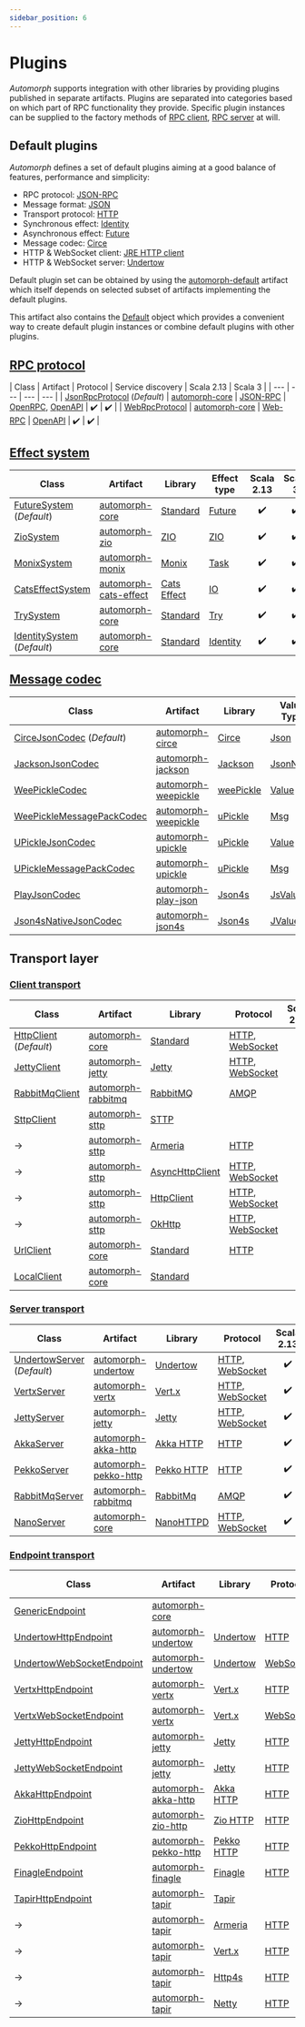 ```yaml
---
sidebar_position: 6
---
```


# Plugins

*Automorph* supports integration with other libraries by providing plugins published in separate artifacts. Plugins
are separated into categories based on which part of RPC functionality they provide. Specific plugin instances can be
supplied to the factory methods of [RPC client](https://automorph.org/api/automorph/RpcClient.html),
[RPC server](https://automorph.org/api/automorph/RpcServer.html) at will.


## Default plugins

*Automorph* defines a set of default plugins aiming at a good balance of features, performance and simplicity:

- RPC protocol: [JSON-RPC](https://www.jsonrpc.org/specification)
- Message format: [JSON](https://www.json.org/)
- Transport protocol: [HTTP](https://en.wikipedia.org/wiki/HTTP)
- Synchronous effect: [Identity](https://scala-lang.org/api/3.x/scala/Predef$.html#identity-957)
- Asynchronous effect: [Future](https://scala-lang.org/api/3.x/scala/concurrent/Future.html)
- Message codec: [Circe](https://circe.github.io/circe)
- HTTP & WebSocket client: [JRE HTTP client](
https://docs.oracle.com/en/java/javase/11/docs/api/java.net.http/java/net/http/HttpClient.html)
- HTTP & WebSocket server: [Undertow](https://undertow.io/)

Default plugin set can be obtained by using the
[automorph-default](https://central.sonatype.com/artifact/org.automorph/automorph-default_3) artifact
which itself depends on selected subset of artifacts implementing the default plugins.

This artifact also contains the [Default](https://automorph.org/api/automorph/Default$.html) object
which provides a convenient way to create default plugin instances or combine default plugins with other plugins.


## [RPC protocol](https://automorph.org/api/automorph/spi/RpcProtocol.html)

| Class | Artifact | Protocol | Service discovery | Scala 2.13 | Scala 3 |
| --- | --- | --- | --- |
| [JsonRpcProtocol](https://automorph.org/api/automorph/protocol/JsonRpcProtocol.html) (*Default*) | [automorph-core](https://central.sonatype.com/artifact/org.automorph/automorph-core_3) | [JSON-RPC](https://www.jsonrpc.org/specification) | [OpenRPC](https://spec.open-rpc.org), [OpenAPI](https://www.openapis.org) | :heavy_check_mark: | :heavy_check_mark: |
| [WebRpcProtocol](https://automorph.org/api/automorph/protocol/WebRpcProtocol.html) | [automorph-core](https://central.sonatype.com/artifact/org.automorph/automorph-core_3) | [Web-RPC](Web-RPC) | [OpenAPI](https://www.openapis.org) | :heavy_check_mark: | :heavy_check_mark: |


## [Effect system](https://automorph.org/api/automorph/spi/EffectSystem.html)

| Class | Artifact | Library | Effect type | Scala 2.13 | Scala 3 |
| --- | --- | --- | --- | :---: | :---: |
| [FutureSystem](https://automorph.org/api/automorph/system/FutureSystem.html) (*Default*) | [automorph-core](https://central.sonatype.com/artifact/org.automorph/automorph-core_3) | [Standard](https://docs.scala-lang.org/overviews/core/futures.html) | [Future](https://scala-lang.org/api/3.x/scala/concurrent/Future.html) | :heavy_check_mark: | :heavy_check_mark: |
| [ZioSystem](https://automorph.org/api/automorph/system/ZioSystem.html) | [automorph-zio](https://central.sonatype.com/artifact/org.automorph/automorph-zio_3) | [ZIO](https://zio.dev) | [ZIO](https://javadoc.io/doc/dev.zio/zio_3/latest/zio.htmll#IO-0) | :heavy_check_mark: | :heavy_check_mark: |
| [MonixSystem](https://automorph.org/api/automorph/system/MonixSystem.html) | [automorph-monix](https://central.sonatype.com/artifact/org.automorph/automorph-monix_3) | [Monix](https://monix.io) | [Task](https://monix.io/api/current/monix/eval/Task.html) | :heavy_check_mark: | :heavy_check_mark: |
| [CatsEffectSystem](https://automorph.org/api/automorph/system/CatsEffectSystem.html) | [automorph-cats-effect](https://central.sonatype.com/artifact/org.automorph/automorph-cats-effect_3) | [Cats Effect](https://typelevel.org/cats-effect) | [IO](https://typelevel.org/cats-effect/api/3.x/cats/effect/IO.html) | :heavy_check_mark: | :heavy_check_mark: |
| [TrySystem](https://automorph.org/api/automorph/system/TrySystem.html) | [automorph-core](https://central.sonatype.com/artifact/org.automorph/automorph-core_3) | [Standard](https://docs.scala-lang.org/scala3/book/fp-functional-error-handling.html#option-isnt-the-only-solution) | [Try](https://www.scala-lang.org/files/archive/api/3.x/scala/util/Try.html) | :heavy_check_mark: | :heavy_check_mark: |
| [IdentitySystem](https://automorph.org/api/automorph/system/IdentitySystem.html) (*Default*) | [automorph-core](https://central.sonatype.com/artifact/org.automorph/automorph-core_3) | [Standard](https://docs.scala-lang.org/scala3/book/taste-functions.html) | [Identity](https://scala-lang.org/api/3.x/scala/Predef$.html#identity-957) | :heavy_check_mark: | :heavy_check_mark: |


## [Message codec](https://automorph.org/api/automorph/spi/MessageCodec.html)

| Class | Artifact | Library | Value Type | Codec | Scala 2.13 | Scala 3 |
| --- | --- | --- | --- | --- | :---: | :---: |
| [CirceJsonCodec](https://automorph.org/api/automorph/codec/json/CirceJsonCodec.html) (*Default*) | [automorph-circe](https://central.sonatype.com/artifact/org.automorph/automorph-circe_3) | [Circe](https://circe.github.io/circe) | [Json](https://circe.github.io/circe/api/io/circe/Json.html) | [JSON](https://www.json.org/) | :heavy_check_mark: | :heavy_check_mark: |
| [JacksonJsonCodec](https://automorph.org/api/automorph/codec/JacksonJsonCodec.html) | [automorph-jackson](https://central.sonatype.com/artifact/org.automorph/automorph-jackson_3) | [Jackson](https://github.com/FasterXML/jackson-module-scala) | [JsonNode](https://fasterxml.github.io/jackson-databind/javadoc/2.14/index.html?com/fasterxml/jackson/databind/JsonNode.html) | [JSON](https://www.json.org), [Smile](https://github.com/FasterXML/smile-format-specification), [CBOR](https://cbor.io) | :heavy_check_mark: | :heavy_check_mark: |
| [WeePickleCodec](https://automorph.org/api/automorph/codec/WeePickleCodec.html) | [automorph-weepickle](https://central.sonatype.com/artifact/org.automorph/automorph-weepickle_3) | [weePickle](https://github.com/rallyhealth/weePickle) | [Value](https://javadoc.io/doc/com.rallyhealth/weejson-v1_3/latest/com/rallyhealth/weejson/v1/Value.html) | [JSON](https://www.json.org), [Smile](https://github.com/FasterXML/smile-format-specification), [CBOR](https://cbor.io), [Ion](https://amazon-ion.github.io/ion-docs) | :heavy_check_mark: | :heavy_check_mark: |
| [WeePickleMessagePackCodec](https://automorph.org/api/automorph/codec/messagepack/WeePickleMessagePackCodec.html) | [automorph-weepickle](https://central.sonatype.com/artifact/org.automorph/automorph-weepickle_3) | [uPickle](https://github.com/rallyhealth/weePickle) | [Msg](https://javadoc.io/doc/com.rallyhealth/weepack-v1_3/latest/com/rallyhealth/weepack/v1/Msg.html) | [MessagePack](https://msgpack.org) | :heavy_check_mark: | :heavy_check_mark: |
| [UPickleJsonCodec](https://automorph.org/api/automorph/codec/json/UPickleJsonCodec.html) | [automorph-upickle](https://central.sonatype.com/artifact/org.automorph/automorph-upickle_3) | [uPickle](https://github.com/com-lihaoyi/upickle) | [Value](http://com-lihaoyi.github.io/upickle/#uJson) | [JSON](https://www.json.org/) | :heavy_check_mark: | :heavy_check_mark: |
| [UPickleMessagePackCodec](https://automorph.org/api/automorph/codec/messagepack/UPickleMessagePackCodec.html) | [automorph-upickle](https://central.sonatype.com/artifact/org.automorph/automorph-upickle_3) | [uPickle](https://github.com/com-lihaoyi/upickle) | [Msg](https://com-lihaoyi.github.io/upickle/#uPack) | [MessagePack](https://msgpack.org) | :heavy_check_mark: | :heavy_check_mark: |
| [PlayJsonCodec](https://automorph.org/api/automorph/codec/json/PlayJsonCodec.html) | [automorph-play-json](https://central.sonatype.com/artifact/org.automorph/automorph-play-json_3) | [Json4s](https://www.playframework.com/documentation/latest/ScalaJson) | [JsValue](https://www.playframework.com/documentation/latest/api/scala/play/api/libs/json/JsValue.html) | [JSON](https://www.json.org) | :heavy_check_mark: | |
| [Json4sNativeJsonCodec](https://automorph.org/api/automorph/codec/json/Json4sNativeJsonCodec.html) | [automorph-json4s](https://central.sonatype.com/artifact/org.automorph/automorph-json4s_3) | [Json4s](https://json4s.org) | [JValue](https://javadoc.io/doc/org.json4s/json4s-ast_2.13/latest/org/json4s/JValue.html) | [JSON](https://www.json.org) | :heavy_check_mark: | |


## Transport layer

### [Client transport](https://automorph.org/api/automorph/spi/ClientTransport.html)

| Class | Artifact | Library | Protocol | Scala 2.13 | Scala 3 |
| --- | --- | --- | --- | :---: | :---: |
| [HttpClient](https://automorph.org/api/automorph/transport/http/client/HttpClient.html) (*Default*) | [automorph-core](https://central.sonatype.com/artifact/org.automorph/automorph-core_3) | [Standard](https://openjdk.org/groups/net/httpclient/intro.html) | [HTTP](https://en.wikipedia.org/wiki/HTTP), [WebSocket](https://en.wikipedia.org/wiki/WebSocket) | :heavy_check_mark: | :heavy_check_mark: |
| [JettyClient](https://automorph.org/api/automorph/transport/http/client/JettyClient.html) | [automorph-jetty](https://central.sonatype.com/artifact/org.automorph/automorph-jetty_3) | [Jetty](https://www.eclipse.org/jetty/) | [HTTP](https://en.wikipedia.org/wiki/HTTP), [WebSocket](https://en.wikipedia.org/wiki/WebSocket) | :heavy_check_mark: | :heavy_check_mark: |
| [RabbitMqClient](https://automorph.org/api/automorph/transport/amqp/client/RabbitMqClient.html) | [automorph-rabbitmq](https://central.sonatype.com/artifact/org.automorph/automorph-rabbitmq_3) | [RabbitMQ](https://www.rabbitmq.com/java-client.html) | [AMQP](https://en.wikipedia.org/wiki/Advanced_Message_Queuing_Protocol) | :heavy_check_mark: | :heavy_check_mark: |
| [SttpClient](https://automorph.org/api/automorph/transport/http/client/SttpClient.html)| [automorph-sttp](https://central.sonatype.com/artifact/org.automorph/automorph-sttp_3) | [STTP](https://sttp.softwaremill.com/en/latest/) | | :heavy_check_mark: | :heavy_check_mark: |
| -> | [automorph-sttp](https://central.sonatype.com/artifact/org.automorph/automorph-sttp_3) | [Armeria](https://sttp.softwaremill.com/en/latest/backends/summary.html)| [HTTP](https://en.wikipedia.org/wiki/HTTP) | :heavy_check_mark: | :heavy_check_mark: |
| -> | [automorph-sttp](https://central.sonatype.com/artifact/org.automorph/automorph-sttp_3) | [AsyncHttpClient](https://sttp.softwaremill.com/en/latest/backends/summary.html)| [HTTP](https://en.wikipedia.org/wiki/HTTP), [WebSocket](https://en.wikipedia.org/wiki/WebSocket) | :heavy_check_mark: | :heavy_check_mark: |
| -> | [automorph-sttp](https://central.sonatype.com/artifact/org.automorph/automorph-sttp_3) | [HttpClient](https://sttp.softwaremill.com/en/latest/backends/summary.html)| [HTTP](https://en.wikipedia.org/wiki/HTTP), [WebSocket](https://en.wikipedia.org/wiki/WebSocket) | :heavy_check_mark: | :heavy_check_mark: |
| -> | [automorph-sttp](https://central.sonatype.com/artifact/org.automorph/automorph-sttp_3) | [OkHttp](https://sttp.softwaremill.com/en/latest/backends/summary.html)| [HTTP](https://en.wikipedia.org/wiki/HTTP), [WebSocket](https://en.wikipedia.org/wiki/WebSocket) | :heavy_check_mark: | :heavy_check_mark: |
| [UrlClient](https://automorph.org/api/automorph/transport/http/client/UrlClient.html) | [automorph-core](https://central.sonatype.com/artifact/org.automorph/automorph-core_3) | [Standard](https://docs.oracle.com/javase/8/docs/api/java/net/HttpURLConnection.html) | [HTTP](https://en.wikipedia.org/wiki/HTTP) | :heavy_check_mark: | :heavy_check_mark: |
| [LocalClient](https://automorph.org/api/automorph/transport/local/client/LocalClient.html) | [automorph-core](https://central.sonatype.com/artifact/org.automorph/automorph-core_3) | [Standard](https://docs.oracle.com/javase/8/docs/api/java/net/HttpURLConnection.html) |  | :heavy_check_mark: | :heavy_check_mark: |


### [Server transport](https://automorph.org/api/automorph/spi/ServerTransport.html)

| Class | Artifact | Library | Protocol | Scala 2.13 | Scala 3 |
| --- | --- | --- | --- | :---: | :---: |
| [UndertowServer](https://automorph.org/api/automorph/transport/http/server/UndertowServer.html) (*Default*) | [automorph-undertow](https://central.sonatype.com/artifact/org.automorph/automorph-undertow_3) | [Undertow](https://undertow.io/) | [HTTP](https://en.wikipedia.org/wiki/HTTP), [WebSocket](https://en.wikipedia.org/wiki/WebSocket) | :heavy_check_mark: | :heavy_check_mark: |
| [VertxServer](https://automorph.org/api/automorph/transport/http/server/VertxServer.html) | [automorph-vertx](https://central.sonatype.com/artifact/org.automorph/automorph-vertx_3) | [Vert.x](https://vertx.io/) | [HTTP](https://en.wikipedia.org/wiki/HTTP), [WebSocket](https://en.wikipedia.org/wiki/WebSocket) | :heavy_check_mark: | :heavy_check_mark: |
| [JettyServer](https://automorph.org/api/automorph/transport/http/server/JettyServer.html) | [automorph-jetty](https://central.sonatype.com/artifact/org.automorph/automorph-jetty_3) | [Jetty](https://www.eclipse.org/jetty/) | [HTTP](https://en.wikipedia.org/wiki/HTTP), [WebSocket](https://en.wikipedia.org/wiki/WebSocket) | :heavy_check_mark: | :heavy_check_mark: |
| [AkkaServer](https://automorph.org/api/automorph/transport/http/server/AkkaServer.html) | [automorph-akka-http](https://central.sonatype.com/artifact/org.automorph/automorph-akka-http_3) | [Akka HTTP](https://doc.akka.io/docs/akka-http/current/) | [HTTP](https://en.wikipedia.org/wiki/HTTP) | :heavy_check_mark: | :heavy_check_mark: |
| [PekkoServer](https://automorph.org/api/automorph/transport/http/server/PekkoServer.html) | [automorph-pekko-http](https://central.sonatype.com/artifact/org.automorph/automorph-pekko-http_3) | [Pekko HTTP](https://pekko.apache.org) | [HTTP](https://en.wikipedia.org/wiki/HTTP) | :heavy_check_mark: | :heavy_check_mark: |
| [RabbitMqServer](https://automorph.org/api/automorph/transport/amqp/server/RabbitMqServer.html) | [automorph-rabbitmq](https://central.sonatype.com/artifact/org.automorph/automorph-rabbitmq_3) | [RabbitMq](https://www.rabbitmq.com/java-client.html) | [AMQP](https://en.wikipedia.org/wiki/Advanced_Message_Queuing_Protocol) | :heavy_check_mark: | :heavy_check_mark: |
| [NanoServer](https://automorph.org/api/automorph/transport/http/server/NanoServer.html) | [automorph-core](https://central.sonatype.com/artifact/org.automorph/automorph-core_3) | [NanoHTTPD](https://github.com/NanoHttpd/nanohttpd) | [HTTP](https://en.wikipedia.org/wiki/HTTP), [WebSocket](https://en.wikipedia.org/wiki/WebSocket) | :heavy_check_mark: | :heavy_check_mark: |


### [Endpoint transport](https://automorph.org/api/automorph/spi/ServerTransport.html)

| Class | Artifact | Library | Protocol | Scala 2.13 | Scala 3 |
| --- | --- | --- | --- | :---: | :---: |
| [GenericEndpoint](https://automorph.org/api/automorph/transport/generic/endpoint/GenericEndpoint.html) | [automorph-core](https://central.sonatype.com/artifact/org.automorph/automorph-core_3) |  |  | :heavy_check_mark: | :heavy_check_mark: |
| [UndertowHttpEndpoint](https://automorph.org/api/automorph/transport/http/endpoint/UndertowHttpEndpoint.html) | [automorph-undertow](https://central.sonatype.com/artifact/org.automorph/automorph-undertow_3) | [Undertow](https://undertow.io/) | [HTTP](https://en.wikipedia.org/wiki/HTTP) | :heavy_check_mark: | :heavy_check_mark: |
| [UndertowWebSocketEndpoint](https://automorph.org/api/automorph/transport/websocket/endpoint/UndertowWebSocketEndpoint.html) | [automorph-undertow](https://central.sonatype.com/artifact/org.automorph/automorph-undertow_3) | [Undertow](https://undertow.io/) | [WebSocket](https://en.wikipedia.org/wiki/WebSocket) | :heavy_check_mark: | :heavy_check_mark: |
| [VertxHttpEndpoint](https://automorph.org/api/automorph/transport/http/endpoint/VertxHttpEndpoint.html) | [automorph-vertx](https://central.sonatype.com/artifact/org.automorph/automorph-vertx_3) | [Vert.x](https://vertx.io/) | [HTTP](https://en.wikipedia.org/wiki/HTTP) | :heavy_check_mark: | :heavy_check_mark: |
| [VertxWebSocketEndpoint](https://automorph.org/api/automorph/transport/websocket/endpoint/VertxWebSocketEndpoint.html) | [automorph-vertx](https://central.sonatype.com/artifact/org.automorph/automorph-vertx_3) | [Vert.x](https://vertx.io/) | [WebSocket](https://en.wikipedia.org/wiki/WebSocket) | :heavy_check_mark: | :heavy_check_mark: |
| [JettyHttpEndpoint](https://automorph.org/api/automorph/transport/http/endpoint/JettyHttpEndpoint.html) | [automorph-jetty](https://central.sonatype.com/artifact/org.automorph/automorph-jetty_3) | [Jetty](https://www.eclipse.org/jetty/) | [HTTP](https://en.wikipedia.org/wiki/HTTP) | :heavy_check_mark: | :heavy_check_mark: |
| [JettyWebSocketEndpoint](https://automorph.org/api/automorph/transport/http/endpoint/JettyWebSocketEndpoint.html) | [automorph-jetty](https://central.sonatype.com/artifact/org.automorph/automorph-jetty_3) | [Jetty](https://www.eclipse.org/jetty/) | [HTTP](https://en.wikipedia.org/wiki/WebSocket) | :heavy_check_mark: | :heavy_check_mark: |
| [AkkaHttpEndpoint](https://automorph.org/api/automorph/transport/http/endpoint/AkkaHttpEndpoint.html) | [automorph-akka-http](https://central.sonatype.com/artifact/org.automorph/automorph-akka-http_3) | [Akka HTTP](https://doc.akka.io/docs/akka-http/current/) | [HTTP](https://en.wikipedia.org/wiki/HTTP) | :heavy_check_mark: | :heavy_check_mark: |
| [ZioHttpEndpoint](https://automorph.org/api/automorph/transport/http/endpoint/ZioHttpEndpoint.html) | [automorph-zio-http](https://central.sonatype.com/artifact/org.automorph/automorph-zio-http_3) | [Zio HTTP](https://zio.dev/zio-http) | [HTTP](https://en.wikipedia.org/wiki/HTTP) | :heavy_check_mark: | :heavy_check_mark: |
| [PekkoHttpEndpoint](https://automorph.org/api/automorph/transport/http/endpoint/PekkoHttpEndpoint.html) | [automorph-pekko-http](https://central.sonatype.com/artifact/org.automorph/automorph-pekko-http_3) | [Pekko HTTP](https://pekko.apache.org) | [HTTP](https://en.wikipedia.org/wiki/HTTP) | :heavy_check_mark: | :heavy_check_mark: |
| [FinagleEndpoint](https://automorph.org/api/automorph/transport/http/endpoint/FinagleHttpEndpoint.html) | [automorph-finagle](https://central.sonatype.com/artifact/org.automorph/automorph-finagle_3) | [Finagle](https://twitter.github.io/finagle/) | [HTTP](https://en.wikipedia.org/wiki/HTTP) | :heavy_check_mark: | :heavy_check_mark: |
| [TapirHttpEndpoint](https://automorph.org/api/automorph/transport/http/endpoint/TapirHttpEndpoint.html) | [automorph-tapir](https://central.sonatype.com/artifact/org.automorph/automorph-tapir_3) | [Tapir](https://tapir.softwaremill.com/) | | :heavy_check_mark: | :heavy_check_mark: |
| -> | [automorph-tapir](https://central.sonatype.com/artifact/org.automorph/automorph-tapir_3) | [Armeria](https://tapir.softwaremill.com/en/latest/server/armeria.html)| [HTTP](https://en.wikipedia.org/wiki/HTTP) | :heavy_check_mark: | :heavy_check_mark: |
| -> | [automorph-tapir](https://central.sonatype.com/artifact/org.automorph/automorph-tapir_3) | [Vert.x](https://tapir.softwaremill.com/en/latest/server/vertx.html)| [HTTP](https://en.wikipedia.org/wiki/HTTP) | :heavy_check_mark: | :heavy_check_mark: |
| -> | [automorph-tapir](https://central.sonatype.com/artifact/org.automorph/automorph-tapir_3) | [Http4s](https://tapir.softwaremill.com/en/latest/server/http4s.html)| [HTTP](https://en.wikipedia.org/wiki/HTTP) | :heavy_check_mark: | :heavy_check_mark: |
| -> | [automorph-tapir](https://central.sonatype.com/artifact/org.automorph/automorph-tapir_3) | [Netty](https://tapir.softwaremill.com/en/latest/server/netty.html)| [HTTP](https://en.wikipedia.org/wiki/HTTP) | :heavy_check_mark: | :heavy_check_mark: |

